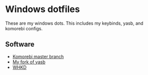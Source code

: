 # Windows dotfiles
These are my windows dots. This includes my keybinds, yasb, and komorebi configs.

## Software
* [Komorebi master branch](https://github.com/LGUG2Z/komorebi)
* [My fork of yasb](https://github.com/jsh32/yasb)
* [WHKD](https://github.com/LGUG2Z/whkd)
